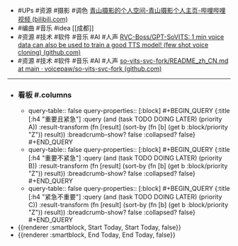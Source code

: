 - #UPs #资源 #摄影 #调色 [青山摄影的个人空间-青山摄影个人主页-哔哩哔哩视频 (bilibili.com)](https://space.bilibili.com/349670393/channel/collectiondetail?sid=80048)
- #编曲 #音乐 #idea [[成都]]
- #资源 #技术 #软件 #音乐 #AI #人声 [RVC-Boss/GPT-SoVITS: 1 min voice data can also be used to train a good TTS model! (few shot voice cloning) (github.com)](https://github.com/RVC-Boss/GPT-SoVITS)
- #资源 #技术 #软件 #音乐 #AI #人声 [so-vits-svc-fork/README_zh_CN.md at main · voicepaw/so-vits-svc-fork (github.com)](https://github.com/voicepaw/so-vits-svc-fork/blob/main/README_zh_CN.md)
- ---
- ### 看板 #.columns
	- query-table:: false
	  query-properties:: [:block]
	  #+BEGIN_QUERY
	  {:title [:h4 "重要且紧急"]
	  :query  (and (task TODO DOING LATER) (priority A))
	  :result-transform (fn [result]
	                          (sort-by (fn [b]
	                                     (get b :block/priority "Z")) result))
	  :breadcrumb-show? false
	  :collapsed? false}
	  #+END_QUERY
	- query-table:: false
	  query-properties:: [:block]
	  #+BEGIN_QUERY
	  {:title [:h4 "重要不紧急"]
	  :query  (and (task TODO DOING LATER) (priority B))
	  :result-transform (fn [result]
	                          (sort-by (fn [b]
	                                     (get b :block/priority "Z")) result))
	  :breadcrumb-show? false
	  :collapsed? false}
	  #+END_QUERY
	- query-table:: false
	  query-properties:: [:block]
	  #+BEGIN_QUERY
	  {:title [:h4 "紧急不重要"]
	  :query  (and (task TODO DOING LATER) (priority C))
	  :result-transform (fn [result]
	                          (sort-by (fn [b]
	                                     (get b :block/priority "Z")) result))
	  :breadcrumb-show? false
	  :collapsed? false}
	  #+END_QUERY
- {{renderer :smartblock, Start Today, Start Today, false}}
- {{renderer :smartblock, End Today, End Today, false}}